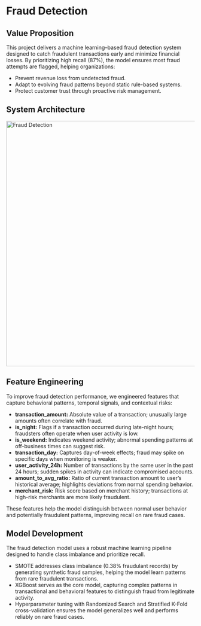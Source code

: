 # Fraud Detection
## Value Proposition
This project delivers a machine learning–based fraud detection system designed to catch fraudulent transactions early and minimize financial losses. By prioritizing high recall (87%), the model ensures most fraud attempts are flagged, helping organizations:
* Prevent revenue loss from undetected fraud.
* Adapt to evolving fraud patterns beyond static rule-based systems.
* Protect customer trust through proactive risk management.

## System Architecture
<img width="951" height="656" alt="Fraud Detection" src="https://github.com/user-attachments/assets/02108ed4-bae4-4cc8-8608-ad7fc0e2077f" />

## Feature Engineering
To improve fraud detection performance, we engineered features that capture behavioral patterns, temporal signals, and contextual risks:
* <b>transaction_amount:</b> Absolute value of a transaction; unusually large amounts often correlate with fraud.
* <b>is_night:</b> Flags if a transaction occurred during late-night hours; fraudsters often operate when user activity is low.
* <b>is_weekend:</b> Indicates weekend activity; abnormal spending patterns at off-business times can suggest risk.
* <b>transaction_day:</b> Captures day-of-week effects; fraud may spike on specific days when monitoring is weaker.
* <b>user_activity_24h:</b> Number of transactions by the same user in the past 24 hours; sudden spikes in activity can indicate compromised accounts.
* <b>amount_to_avg_ratio:</b> Ratio of current transaction amount to user’s historical average; highlights deviations from normal spending behavior.
* <b>merchant_risk:</b> Risk score based on merchant history; transactions at high-risk merchants are more likely fraudulent.

These features help the model distinguish between normal user behavior and potentially fraudulent patterns, improving recall on rare fraud cases.

## Model Development
The fraud detection model uses a robust machine learning pipeline designed to handle class imbalance and prioritize recall.
* SMOTE addresses class imbalance (0.38% fraudulant records) by generating synthetic fraud samples, helping the model learn patterns from rare fraudulent transactions.
* XGBoost serves as the core model, capturing complex patterns in transactional and behavioral features to distinguish fraud from legitimate activity.
* Hyperparameter tuning with Randomized Search and Stratified K-Fold cross-validation ensures the model generalizes well and performs reliably on rare fraud cases.
